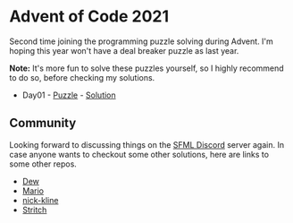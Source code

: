 # Advent of Code 2021

Second time joining the programming puzzle solving during Advent.
I'm hoping this year won't have a deal breaker puzzle as last year.

**Note:** It's more fun to solve these puzzles yourself, so I highly recommend to do so, before checking my solutions.

- Day01 - [Puzzle](https://adventofcode.com/2021/day/1) - [Solution](Day01/)

## Community

Looking forward to discussing things on the [SFML Discord](https://discord.gg/nr4X7Fh) server again.
In case anyone wants to checkout some other solutions, here are links to some other repos.

- [Dew](https://github.com/crumblingstatue/advent-of-code)
- [Mario](https://github.com/MarioLiebisch/Advent-of-Code-2021)
- [nick-kline](https://github.com/nick-kline/AOC2021)
- [Stritch](https://github.com/MetGang/Advent-of-Code)